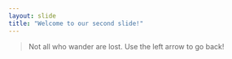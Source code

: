 ```yaml
---
layout: slide
title: "Welcome to our second slide!"
---
```

>Not all who wander are lost.
Use the left arrow to go back!
